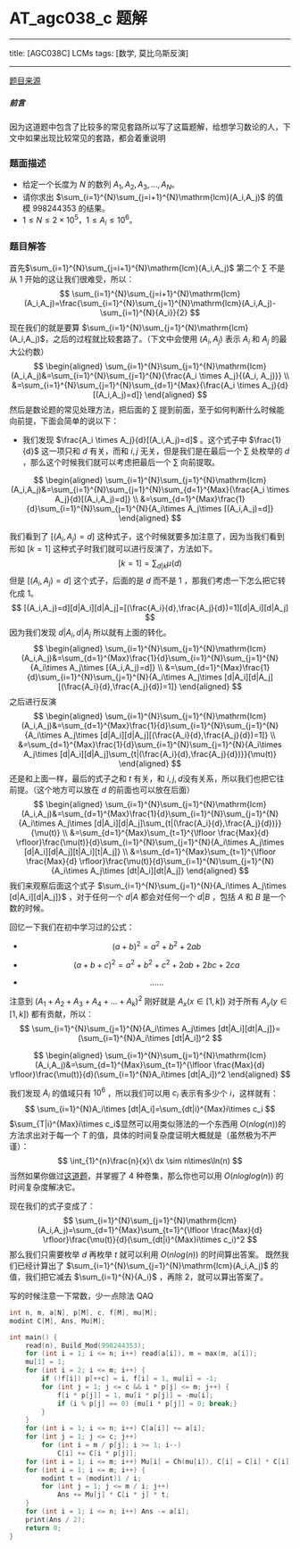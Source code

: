 # AT_agc038_c 题解

---
title: [AGC038C] LCMs
tags: [数学, 莫比乌斯反演]


---

[题目来源](https://atcoder.jp/contests/agc038/tasks/agc038_c)

##### 前言

因为这道题中包含了比较多的常见套路所以写了这篇题解，给想学习数论的人，下文中如果出现比较常见的套路，都会着重说明

### 题面描述

- 给定一个长度为 $N$ 的数列 $A_1, A_2, A_3, \dots, A_N$。
- 请你求出 $\sum_{i=1}^{N}\sum_{j=i+1}^{N}\mathrm{lcm}(A_i,A_j)$ 的值模 $998244353$ 的结果。
- $1 \leq N \leq 2 \times 10^5$，$1 \leq A_i \leq 10^6$。

### 题目解答

首先$\sum_{i=1}^{N}\sum_{j=i+1}^{N}\mathrm{lcm}(A_i,A_j)$ 第二个 $\sum$ 不是从 $1$ 开始的这让我们很难受，所以：
$$
\sum_{i=1}^{N}\sum_{j=i+1}^{N}\mathrm{lcm}(A_i,A_j)=\frac{\sum_{i=1}^{N}\sum_{j=1}^{N}\mathrm{lcm}(A_i,A_j)-\sum_{i=1}^{N}{A_i}}{2}
$$
现在我们的就是要算 $\sum_{i=1}^{N}\sum_{j=1}^{N}\mathrm{lcm}(A_i,A_j)$，之后的过程就比较套路了。（下文中会使用 $(A_i,A_j)$ 表示 $A_i$ 和 $A_j$ 的最大公约数）
$$
\begin{aligned}
\sum_{i=1}^{N}\sum_{j=1}^{N}\mathrm{lcm}(A_i,A_j)&=\sum_{i=1}^{N}\sum_{j=1}^{N}{\frac{A_i \times A_j}{(A_i, A_j)}} \\
&=\sum_{i=1}^{N}\sum_{j=1}^{N}\sum_{d=1}^{Max}{\frac{A_i \times A_j}{d}[(A_i,A_j)=d]}
\end{aligned}
$$
然后是数论题的常见处理方法，把后面的 $\sum$ 提到前面，至于如何判断什么时候能向前提，下面会简单的说以下：

+ 我们发现 $\frac{A_i \times A_j}{d}[(A_i,A_j)=d]$ 。这个式子中 $\frac{1}{d}$ 这一项只和 $d$ 有关，而和 $i,j$ 无关，但是我们是在最后一个 $\sum$ 处枚举的 $d$ ，那么这个时候我们就可以考虑把最后一个 $\sum$ 向前提取。

$$
\begin{aligned}
\sum_{i=1}^{N}\sum_{j=1}^{N}\mathrm{lcm}(A_i,A_j)&=\sum_{i=1}^{N}\sum_{j=1}^{N}\sum_{d=1}^{Max}{\frac{A_i \times A_j}{d}[(A_i,A_j)=d]} \\
&=\sum_{d=1}^{Max}\frac{1}{d}\sum_{i=1}^{N}\sum_{j=1}^{N}{A_i\times A_j\times [(A_i,A_j)=d]}
\end{aligned}
$$

我们看到了 $[(A_i,A_j)=d]$ 这种式子，这个时候就要多加注意了，因为当我们看到形如 $[k=1]$ 这种式子时我们就可以进行反演了，方法如下。
$$
[k=1]=\sum_{d|k}\mu(d)
$$
但是 $[(A_i,A_j)=d]$ 这个式子，后面的是 $d$ 而不是 $1$ ，那我们考虑一下怎么把它转化成 $1$。
$$
[(A_i,A_j)=d][d|A_i][d|A_j]=[(\frac{A_i}{d},\frac{A_j}{d})=1][d|A_i][d|A_j]
$$
因为我们发现 $d|A_i,d|A_j$ 所以就有上面的转化。
$$
\begin{aligned}
\sum_{i=1}^{N}\sum_{j=1}^{N}\mathrm{lcm}(A_i,A_j)&=\sum_{d=1}^{Max}\frac{1}{d}\sum_{i=1}^{N}\sum_{j=1}^{N}{A_i\times A_j\times [(A_i,A_j)=d]} \\
&=\sum_{d=1}^{Max}\frac{1}{d}\sum_{i=1}^{N}\sum_{j=1}^{N}{A_i\times A_j\times [d|A_i][d|A_j][(\frac{A_i}{d},\frac{A_j}{d})=1]}
\end{aligned}
$$
之后进行反演
$$
\begin{aligned}
\sum_{i=1}^{N}\sum_{j=1}^{N}\mathrm{lcm}(A_i,A_j)&=\sum_{d=1}^{Max}\frac{1}{d}\sum_{i=1}^{N}\sum_{j=1}^{N}{A_i\times A_j\times [d|A_i][d|A_j][(\frac{A_i}{d},\frac{A_j}{d})=1]} \\
&=\sum_{d=1}^{Max}\frac{1}{d}\sum_{i=1}^{N}\sum_{j=1}^{N}{A_i\times A_j\times [d|A_i][d|A_j]\sum_{t|(\frac{A_i}{d},\frac{A_j}{d})}}{\mu(t)}
\end{aligned}
$$
还是和上面一样，最后的式子之和 $t$ 有关，和 $i,j,d$没有关系，所以我们也把它往前提。（这个地方可以放在 $d$ 的前面也可以放在后面）
$$
\begin{aligned}
\sum_{i=1}^{N}\sum_{j=1}^{N}\mathrm{lcm}(A_i,A_j)&=\sum_{d=1}^{Max}\frac{1}{d}\sum_{i=1}^{N}\sum_{j=1}^{N}{A_i\times A_j\times [d|A_i][d|A_j]\sum_{t|(\frac{A_i}{d},\frac{A_j}{d})}}{\mu(t)} \\
&=\sum_{d=1}^{Max}\sum_{t=1}^{\lfloor \frac{Max}{d} \rfloor}\frac{\mu(t)}{d}\sum_{i=1}^{N}\sum_{j=1}^{N}{A_i\times A_j\times [d|A_i][d|A_j][t|A_i][t|A_j]} \\
&=\sum_{d=1}^{Max}\sum_{t=1}^{\lfloor \frac{Max}{d} \rfloor}\frac{\mu(t)}{d}\sum_{i=1}^{N}\sum_{j=1}^{N}{A_i\times A_j\times [dt|A_i][dt|A_j]}
\end{aligned}
$$
我们来观察后面这个式子 $\sum_{i=1}^{N}\sum_{j=1}^{N}{A_i\times A_j\times [d|A_i][d|A_j]}$ ，对于任何一个 $d|A$ 都会对任何一个 $d|B$ ，包括 $A$ 和 $B$ 是一个数的时候。

回忆一下我们在初中学习过的公式：

+ $$
  (a+b)^2=a^2+b^2+2ab
  $$

+ $$
  (a+b+c)^2=a^2+b^2+c^2+2ab+2bc+2ca
  $$

+ $$
  \dots\dots
  $$

注意到 $(A_1+A_2+A_3+A_4+\dots+A_k)^2$ 刚好就是 $A_x (x \in [1,k])$ 对于所有 $A_y(y \in [1,k])$ 都有贡献，所以：
$$
\sum_{i=1}^{N}\sum_{j=1}^{N}{A_i\times A_j\times [dt|A_i][dt|A_j]}=(\sum_{i=1}^{N}A_i\times [dt|A_i])^2
$$

$$
\begin{aligned}
\sum_{i=1}^{N}\sum_{j=1}^{N}\mathrm{lcm}(A_i,A_j)&=\sum_{d=1}^{Max}\sum_{t=1}^{\lfloor \frac{Max}{d} \rfloor}\frac{\mu(t)}{d}(\sum_{i=1}^{N}A_i\times [dt|A_i])^2
\end{aligned}
$$

我们发现 $A_i$ 的值域只有 $10^6$ ，所以我们可以用 $c_i$ 表示有多少个 $i$，这样就有：
$$
\sum_{i=1}^{N}A_i\times [dt|A_i]=\sum_{dt|i}^{Max}i\times c_i
$$
$\sum_{T|i}^{Max}i\times c_i$显然可以用类似筛法的一个东西用 $O(nlog(n))$的方法求出对于每一个 $T$ 的值，具体的时间复杂度证明大概就是（虽然极为不严谨）：
$$
\int_{1}^{n}\frac{n}{x}\ dx \sim n\times\ln(n)
$$
当然如果你做过[这道题](https://www.luogu.com.cn/problem/P5495)，并掌握了 $4$ 种卷集，那么你也可以用 $O(nloglog(n))$ 的时间复杂度解决它。

现在我们的式子变成了：
$$
\sum_{i=1}^{N}\sum_{j=1}^{N}\mathrm{lcm}(A_i,A_j)=\sum_{d=1}^{Max}\sum_{t=1}^{\lfloor \frac{Max}{d} \rfloor}\frac{\mu(t)}{d}(\sum_{dt|i}^{Max}i\times c_i)^2
$$
那么我们只需要枚举 $d$ 再枚举 $t$ 就可以利用 $O(nlog(n))$ 的时间算出答案。
既然我们已经计算出了 $\sum_{i=1}^{N}\sum_{j=1}^{N}\mathrm{lcm}(A_i,A_j)$ 的值，我们把它减去 $\sum_{i=1}^{N}{A_i}$ ，再除 $2$，就可以算出答案了。

写的时候注意一下常数，少一点除法 QAQ

```cpp
int n, m, a[N], p[M], c, f[M], mu[M];
modint C[M], Ans, Mu[M];

int main() {
	read(n), Build_Mod(998244353);
	for (int i = 1; i <= n; i++) read(a[i]), m = max(m, a[i]);
	mu[1] = 1;
	for (int i = 2; i <= m; i++) {
		if (!f[i]) p[++c] = i, f[i] = 1, mu[i] = -1;
		for (int j = 1; j <= c && i * p[j] <= m; j++) {
			f[i * p[j]] = 1, mu[i * p[j]] = -mu[i];
			if (i % p[j] == 0) {mu[i * p[j]] = 0; break;}
		}
	}
	for (int i = 1; i <= n; i++) C[a[i]] += a[i];
	for (int j = 1; j <= c; j++)
		for (int i = m / p[j]; i >= 1; i--)
			C[i] += C[i * p[j]];
	for (int i = 1; i <= m; i++) Mu[i] = Ch(mu[i]), C[i] = C[i] * C[i];
	for (int i = 1; i <= m; i++) {
		modint t = (modint)1 / i;
		for (int j = 1; j <= m / i; j++)
			Ans += Mu[j] * C[i * j] * t;
	}
	for (int i = 1; i <= n; i++) Ans -= a[i];
	print(Ans / 2);
	return 0;
}
```

